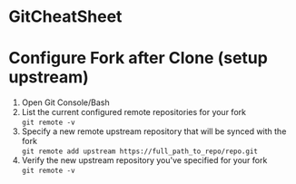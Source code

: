 # GitCheatSheet

# Configure Fork after Clone (setup upstream)

1. Open Git Console/Bash
2. List the current configured remote repositories for your fork  
`git remote -v`
3. Specify a new remote upstream repository that will be synced with the fork  
`git remote add upstream https://full_path_to_repo/repo.git`
4. Verify the new upstream repository you've specified for your fork  
`git remote -v`
